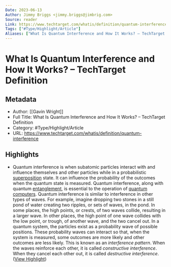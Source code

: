 ```yaml
---
Date: 2023-06-13
Author: Jimmy Briggs <jimmy.briggs@jimbrig.com>
Source: reader
Link: https://www.techtarget.com/whatis/definition/quantum-interference
Tags: ["#Type/Highlight/Article"]
Aliases: ["What Is Quantum Interference and How It Works? – TechTarget Definition", "What Is Quantum Interference and How It Works? – TechTarget Definition"]
---
```

# What Is Quantum Interference and How It Works? – TechTarget Definition

## Metadata
- Author: [[Gavin Wright]]
- Full Title: What Is Quantum Interference and How It Works? – TechTarget Definition
- Category: #Type/Highlight/Article
- URL: https://www.techtarget.com/whatis/definition/quantum-interference

## Highlights
- Quantum interference is when subatomic particles interact with and influence themselves and other particles while in a probabilistic [superposition](https://www.techtarget.com/whatis/definition/superposition) state. It can influence the probability of the outcomes when the quantum state is measured. Quantum interference, along with quantum [entanglement](https://scienceexchange.caltech.edu/topics/quantum-science-explained/entanglement), is essential to the operation of [quantum computers](https://www.techtarget.com/whatis/definition/quantum-computing).
  Quantum interference is similar to interference in other types of waves. For example, imagine dropping two stones in a still pond of water creating two ripples, or sets of waves, in the pond. In some places, the high points, or crests, of two waves collide, resulting in a larger wave. In other places, the high point of one wave collides with the low point, or trough, of another wave, and the two cancel out.
  In a quantum system, the particles exist as a probability wave of possible positions. These probability waves can interact so that, when the system is measured, some outcomes are more likely and other outcomes are less likely. This is known as an *interference pattern*. When the waves reinforce each other, it is called *constructive interference*. When they cancel each other out, it is called *destructive interference*. ([View Highlight](https://read.readwise.io/read/01gykcfz9pzxzp90w6nrr192y9))
